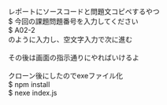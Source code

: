 レポートにソースコードと問題文コピペするやつ<br>
$ 今回の課題問題番号を入力してください<br>
$ A02-2<br>
のように入力し、空文字入力で次に進む<br>
<br>
その後は画面の指示通りにやればいけるよ<br>
<br>
クローン後にしたのでexeファイル化<br>
$ npm install<br>
$ nexe index.js<br>

